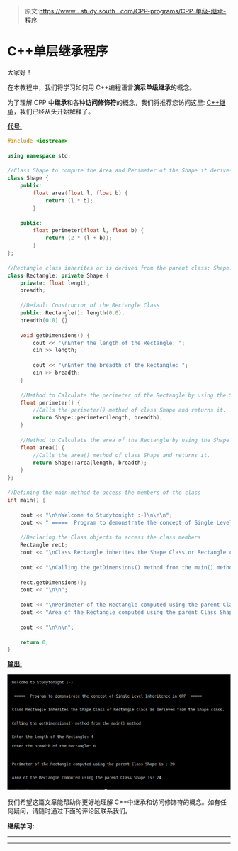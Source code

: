 > 原文:[https://www . study south . com/CPP-programs/CPP-单级-继承-程序](https://www.studytonight.com/cpp-programs/cpp-single-level-inheritance-program)

# C++单层继承程序

大家好！

在本教程中，我们将学习如何用 C++编程语言**演示单级继承**的概念。

为了理解 CPP 中**继承**和各种**访问修饰符**的概念，我们将推荐您访问这里: [C++继承](https://www.studytonight.com/cpp/overview-of-inheritance.php)，我们已经从头开始解释了。

<u>**代号:**</u>

```cpp
#include <iostream>

using namespace std;

//Class Shape to compute the Area and Perimeter of the Shape it derives
class Shape {
    public:
        float area(float l, float b) {
            return (l * b);
        }

    public:
        float perimeter(float l, float b) {
            return (2 * (l + b));
        }
};

//Rectangle class inherites or is derived from the parent class: Shape.
class Rectangle: private Shape {
    private: float length,
    breadth;

    //Default Constructor of the Rectangle Class
    public: Rectangle(): length(0.0),
    breadth(0.0) {}

    void getDimensions() {
        cout << "\nEnter the length of the Rectangle: ";
        cin >> length;

        cout << "\nEnter the breadth of the Rectangle: ";
        cin >> breadth;
    }

    //Method to Calculate the perimeter of the Rectangle by using the Shape Class
    float perimeter() {
        //Calls the perimeter() method of class Shape and returns it.
        return Shape::perimeter(length, breadth);
    }

    //Method to Calculate the area of the Rectangle by using the Shape Class
    float area() {
        //Calls the area() method of class Shape and returns it.
        return Shape::area(length, breadth);
    }
};

//Defining the main method to access the members of the class
int main() {

    cout << "\n\nWelcome to Studytonight :-)\n\n\n";
    cout << " =====  Program to demonstrate the concept of Single Level Inheritence in CPP  ===== \n\n";

    //Declaring the Class objects to access the class members
    Rectangle rect;
    cout << "\nClass Rectangle inherites the Shape Class or Rectangle class is derieved from the Shape class.\n\n";

    cout << "\nCalling the getDimensions() method from the main() method:\n\n";

    rect.getDimensions();
    cout << "\n\n";

    cout << "\nPerimeter of the Rectangle computed using the parent Class Shape is : " << rect.perimeter() << "\n\n\n";
    cout << "Area of the Rectangle computed using the parent Class Shape is: " << rect.area();

    cout << "\n\n\n";

    return 0;
}
```

<u>**输出:**</u>

![C++ single level inheritence](img/1dfb5ddac69f6896f6428f6a3f9b6fa6.png)

我们希望这篇文章能帮助你更好地理解 C++中继承和访问修饰符的概念。如有任何疑问，请随时通过下面的评论区联系我们。

**继续学习:**

* * *

* * *